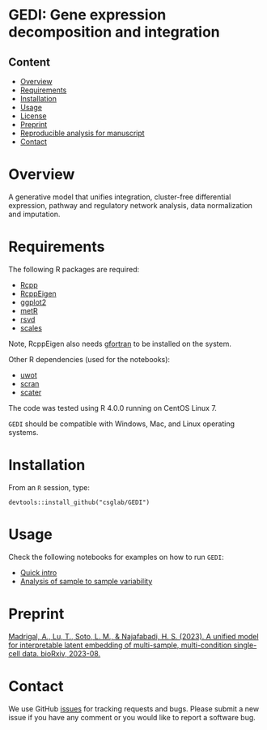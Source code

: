 # GEDI: Gene expression decomposition and integration

## Content

- [Overview](#Overview)
- [Requirements](#Requirements)
- [Installation](#Installation)
- [Usage](#Usage)
- [License](./LICENSE.md)
- [Preprint](#Preprint)
- [Reproducible analysis for manuscript](https://github.com/csglab/GEDI_manuscript)
- [Contact](#Contact)

# Overview

A generative model that unifies integration, cluster-free differential expression, pathway and regulatory network analysis, data normalization and imputation. 

# Requirements

The following R packages are required: 

  * [Rcpp](https://cran.r-project.org/web/packages/Rcpp/index.html)
  * [RcppEigen](https://cran.r-project.org/web/packages/RcppEigen/index.html)
  * [ggplot2](https://cran.r-project.org/web/packages/ggplot2/index.html)
  * [metR](https://cran.r-project.org/web/packages/metR/index.html)
  * [rsvd](https://cran.r-project.org/web/packages/rsvd/index.html)
  * [scales](https://cran.r-project.org/web/packages/scales/index.html)

Note, RcppEigen also needs [gfortran](https://fortran-lang.org/learn/os_setup/install_gfortran/) to be installed on the system.

Other R dependencies (used for the notebooks):

  * [uwot](https://cran.r-project.org/web/packages/uwot/index.html)
  * [scran](https://bioconductor.org/packages/release/bioc/html/scran.html)
  * [scater](https://bioconductor.org/packages/release/bioc/html/scater.html)
  
The code was tested using R 4.0.0 running on CentOS Linux 7.

`GEDI` should be compatible with Windows, Mac, and Linux operating systems.

# Installation

From an `R` session, type:

```{r}
devtools::install_github("csglab/GEDI")
```
  
# Usage

Check the following notebooks for examples on how to run `GEDI`: 

* [Quick intro](https://csglab.github.io/GEDI/vignettes/GEDI_quick.html)
* [Analysis of sample to sample variability](https://csglab.github.io/GEDI/vignettes/GEDI_sample_PBMC.nb.html)

# Preprint

[Madrigal, A., Lu, T., Soto, L. M., & Najafabadi, H. S. (2023). A unified model for interpretable latent embedding of multi-sample, multi-condition single-cell data. bioRxiv, 2023-08.](https://www.biorxiv.org/content/10.1101/2023.08.15.553327v1)

# Contact

We use GitHub [issues](https://github.com/csglab/GEDI/issues) for tracking requests and bugs. Please submit a new issue if you have any comment or you would like to report a software bug. 
